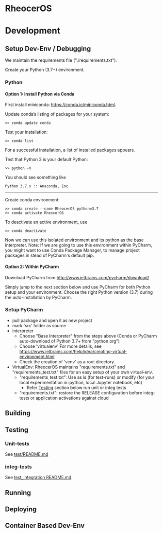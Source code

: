 # RheocerOS

# Development

## Setup Dev-Env / Debugging

We maintain the requirements file ("./requirements.txt"). 

Create your Python (3.7+) environment.

### Python

#### Option 1: Install Python via Conda

First install miniconda: https://conda.io/miniconda.html.

Update conda’s listing of packages for your system: 

    >> conda update conda

Test your installation: 

    >> conda list

For a successful installation, a list of installed packages appears.

Test that Python 3 is your default Python: 

    >> python -V

You should see something like 
    
    Python 3.7.x :: Anaconda, Inc.

----
Create conda environment:

    >> conda create --name RheocerOS python=3.7
    >> conda activate RheocerOS 

To deactivate an active environment, use

    >> conda deactivate

Now we can use this isolated environment and its python as the base interpreter.
Note: If we are going to use this environment within PyCharm, you might want to use Conda Package Manager,
to manage project packages in stead of PyCharm's default pip. 

#### Option 2: Within PyCharm

Download PyCharm from http://www.jetbrains.com/pycharm/download/

Simply jump to the next section below and use PyCharm for both Python setup and your environment. Choose
the right Python version (3.7) during the auto-installation by PyCharm.

### Setup PyCharm

* pull package and open it as new project
* mark 'src' folder as source
* Interpreter
    * Choose "Base Interpreter" from the steps above (Conda or PyCharm auto-download of Python 3.7+ from "python.org")
    * Choose 'virtualenv' For more details, see https://www.jetbrains.com/help/idea/creating-virtual-environment.html
    * Check the creation of 'venv' as a root directory.
* VirtualEnv: RheocerOS maintains "requirements.txt" and "requirements_test.txt" files for an easy setup of your own virtual-env. 
  * "requirements_test.txt": Use as is (for test-runs) or modify (for your local experimentation in ipython, local Jupyter notebook, etc)
    * Refer [Testing](#Testing) section below run unit or integ tests
  * "requirements.txt": restore the RELEASE configuration before integ-tests or application activations against cloud

## Building

## Testing

### Unit-tests

See [test/README.md](./test/README.md)

### integ-tests

See [test_integration README.md](./test_integration/README.md)

## Running

## Deploying

## Container Based Dev-Env

